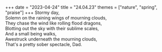 +++
date = "2023-04-24"
title = "24.04.23"
themes = ["nature", "spring", "praise"]
+++
Stormy day,  
Solemn on the raining wings of mourning clouds,  
They chase the wind like rolling flood dragons,  
Blotting out the sky with their sublime scales,  
And a small being walks,  
Awestruck underneath the mourning clouds,  
That's a pretty sober spectacle, Dad.
